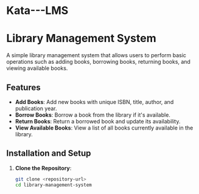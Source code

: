 # Kata---LMS
# Library Management System

A simple library management system that allows users to perform basic operations such as adding books, borrowing books, returning books, and viewing available books.

## Features
- **Add Books**: Add new books with unique ISBN, title, author, and publication year.
- **Borrow Books**: Borrow a book from the library if it's available.
- **Return Books**: Return a borrowed book and update its availability.
- **View Available Books**: View a list of all books currently available in the library.

## Installation and Setup

1. **Clone the Repository**:
   ```bash
   git clone <repository-url>
   cd library-management-system
